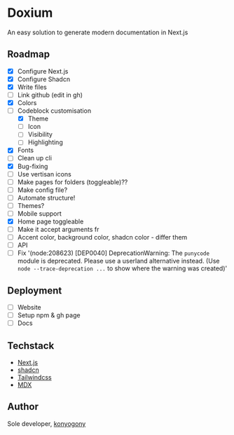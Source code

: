 # Doxium

An easy solution to generate modern documentation in Next.js

## Roadmap

-   [x] Configure Next.js
-   [x] Configure Shadcn
-   [x] Write files
-   [ ] Link github (edit in gh)
-   [x] Colors
-   [ ] Codeblock customisation
    -   [x] Theme
    -   [ ] Icon
    -   [ ] Visibility
    -   [ ] Highlighting  
-   [x] Fonts
-   [ ] Clean up cli
-   [x] Bug-fixing
-   [ ] Use vertisan icons
-   [ ] Make pages for folders (toggleable)??
-   [ ] Make config file?
-   [ ] Automate structure!
-   [ ] Themes?
-   [ ] Mobile support
-   [x] Home page toggleable
-   [ ] Make it accept arguments fr
-   [ ] Accent color, background color, shadcn color - differ them
-   [ ] API
-   [ ] Fix '(node:208623) [DEP0040] DeprecationWarning: The `punycode` module is deprecated. Please use a userland alternative instead. (Use `node --trace-deprecation ...` to show where the warning was created)'

## Deployment

-   [ ] Website
-   [ ] Setup npm & gh page
-   [ ] Docs

## Techstack

-   [Next.js](https://nextjs.org/)
-   [shadcn](https://ui.shadcn.com/)
-   [Tailwindcss](https://tailwindcss.com/)
-   [MDX](https://mdxjs.com/)

## Author

Sole developer, [konyogony](https://github.com/konyogony)
